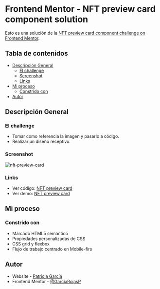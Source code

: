 # Frontend Mentor - NFT preview card component solution

Esto es una solución de la [NFT preview card component challenge on Frontend Mentor](https://www.frontendmentor.io/challenges/nft-preview-card-component-SbdUL_w0U).

## Tabla de contenidos

- [Descripción General](#descripción-general)
  - [El challenge](#el-challenge)
  - [Screenshot](#screenshot)
  - [Links](#links)
- [Mi proceso](#my-proceso)
  - [Constrido con](#constrido-con)
- [Autor](#autor)

## Descripción General

### El challenge

- Tomar como referencia la imagen y pasarlo a código.
- Realizar un diseño receptivo.

### Screenshot

![nft-preview-card](https://github.com/GarciaRojasP/NFT-preview-card/assets/119550417/147a9b74-fae7-477d-90df-9cb6e5f9c979)

### Links

- Ver código: [NFT preview card](https://github.com/GarciaRojasP/NFT-preview-card)
- Ver demo: [NFT preview card](https://nft-preview-card-henna-nu.vercel.app/)

## Mi proceso

### Constrido con

- Marcado HTML5 semántico
- Propiedades personalizadas de CSS
- CSS grid y flexbox
- Flujo de trabajo centrado en Mobile-firs

## Autor

- Website - [Patricia García](https://patricia-garcia.vercel.app/)
- Frontend Mentor - [@GarciaRojasP](https://www.frontendmentor.io/profile/GarciaRojasP)


